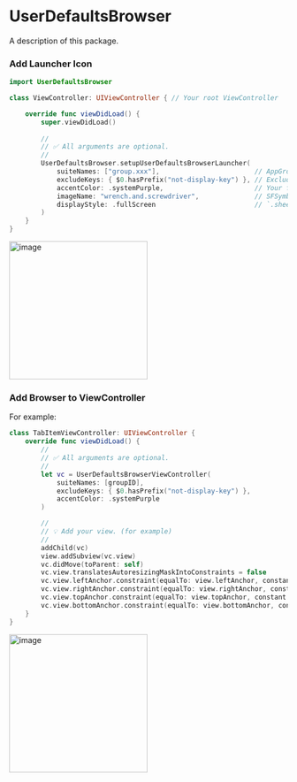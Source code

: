 # UserDefaultsBrowser

A description of this package.

### Add Launcher Icon

```swift
import UserDefaultsBrowser

class ViewController: UIViewController { // Your root ViewController

    override func viewDidLoad() {
        super.viewDidLoad()
        
        //
        // ✅ All arguments are optional.
        //
        UserDefaultsBrowser.setupUserDefaultsBrowserLauncher(
            suiteNames: ["group.xxx"],                        // AppGroups IDs
            excludeKeys: { $0.hasPrefix("not-display-key") }, // Exclude keys
            accentColor: .systemPurple,                       // Your favorite color
            imageName: "wrench.and.screwdriver",              // SFSymbols name
            displayStyle: .fullScreen                         // `.sheet` or `.fullScreen`
        )
    }
}
```

<img width="250" alt="image" src="https://user-images.githubusercontent.com/2990285/167238791-e15f66d4-0f03-4503-a9fd-141c55f60bfa.png">

### Add Browser to ViewController

For example:

```swift
class TabItemViewController: UIViewController {
    override func viewDidLoad() {
        //
        // ✅ All arguments are optional.
        //
        let vc = UserDefaultsBrowserViewController(
            suiteNames: [groupID],
            excludeKeys: { $0.hasPrefix("not-display-key") },
            accentColor: .systemPurple
        )

        //
        // 💡 Add your view. (for example)
        //
        addChild(vc)
        view.addSubview(vc.view)
        vc.didMove(toParent: self)
        vc.view.translatesAutoresizingMaskIntoConstraints = false
        vc.view.leftAnchor.constraint(equalTo: view.leftAnchor, constant: 0).isActive = true
        vc.view.rightAnchor.constraint(equalTo: view.rightAnchor, constant: 0).isActive = true
        vc.view.topAnchor.constraint(equalTo: view.topAnchor, constant: 0).isActive = true
        vc.view.bottomAnchor.constraint(equalTo: view.bottomAnchor, constant: 0).isActive = true
    }
}
```

<img width="250" alt="image" src="https://user-images.githubusercontent.com/2990285/167238851-b287e307-5482-49d4-a2ec-05bef78269cd.png">
